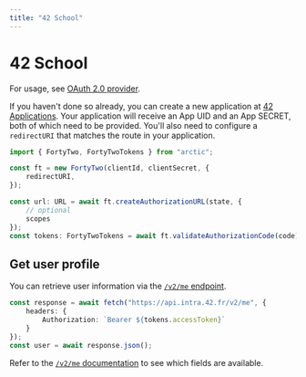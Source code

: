 ```yaml
---
title: "42 School"
---
```


# 42 School

For usage, see [OAuth 2.0 provider](/guides/oauth2).

If you haven't done so already, you can create a new application at [42 Applications](https://profile.intra.42.fr/oauth/applications). Your application will receive an App UID and an App SECRET, both of which need to be provided. You'll also need to configure a `redirectURI` that matches the route in your application.



```ts
import { FortyTwo, FortyTwoTokens } from "arctic";

const ft = new FortyTwo(clientId, clientSecret, {
	redirectURI,
});
```

```ts
const url: URL = await ft.createAuthorizationURL(state, {
	// optional
	scopes
});
const tokens: FortyTwoTokens = await ft.validateAuthorizationCode(code);
```

## Get user profile

You can retrieve user information via the [`/v2/me` endpoint](https://api.intra.42.fr/v2/me).

```ts
const response = await fetch("https://api.intra.42.fr/v2/me", {
	headers: {
		Authorization: `Bearer ${tokens.accessToken}`
	}
});
const user = await response.json();
```

Refer to the [`/v2/me` documentation](https://api.intra.42.fr/apidoc/2.0/users/me.html) to see which fields are available.